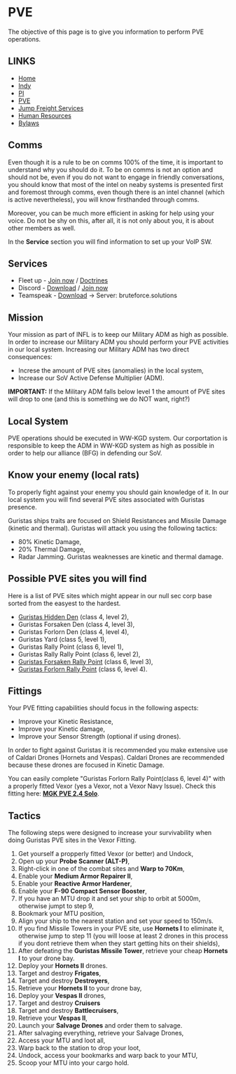 # PVE
The objective of this page is to give you information to perform PVE operations.

## LINKS
* [Home](README.md)
* [Indy](Indy.md)
* [PI](PI.md)
* [PVE](PVE.md)
* [Jump Freight Services](JumpFreight.md)
* [Human Resources](HumanResources.md)
* [Bylaws](Bylaws.md)

## Comms
Even though it is a rule to be on comms 100% of the time, it is important to understand why you should do it.
To be on comms is not an option and should not be, even if you do not want to engage in friendly conversations, you should know that most of the intel on neaby systems is presented first and foremost through comms, even though there is an intel channel (which is active nevertheless), you will know firsthanded through comms.

Moreover, you can be much more efficient in asking for help using your voice. Do not be shy on this, after all, it is not only about you, it is about other members as well.

In the **Service** section you will find information to set up your VoIP SW.

## Services
* Fleet up - [Join now](http://fleet-up.com/Group/Join/121BD84BC507BE535ADA71E8EAFA6D88) / [Doctrines](http://fleet-up.com/Doctrine/Index/49960)
* Discord - [Download](http://discordapp.com/) / [Join now](http://discord.gg/83Khnxq)
* Teamspeak - [Download](http://www.teamspeak3.com) -> Server: bruteforce.solutions


## Mission
Your mission as part of INFL is to keep our Military ADM as high as possible.
In order to increase our Military ADM you should perform your PVE activities in our local system.
Increasing our Military ADM has two direct consequences:
 - Increse the amount of PVE sites (anomalies) in the local system,
 - Increase our SoV Active Defense Multiplier (ADM).
 
**IMPORTANT:** If the Military ADM falls below level 1 the amount of PVE sites will drop to one (and this is something we do NOT want, right?)

## Local System
PVE operations should be executed in WW-KGD system.
Our corportation is responsible to keep the ADM in WW-KGD system as high as possible in order to help our alliance (BFG) in defending our SoV.

## Know your enemy (local rats)
To properly fight against your enemy you should gain knowledge of it. 
In our local system you will find several PVE sites associated with Guristas presence.

Guristas ships traits are focused on Shield Resistances and Missile Damage (kinetic and thermal).
Guristas will attack you using the following tactics:
 - 80% Kinetic Damage,
 - 20% Thermal Damage,
 - Radar Jamming.
Guristas weaknesses are kinetic and thermal damage.

## Possible PVE sites you will find
Here is a list of PVE sites which might appear in our null sec corp base sorted from the easyest to the hardest.
 - [Guristas Hidden Den](PVE/GuristasHiddenDen.md) (class 4, level 2),
 - Guristas Forsaken Den (class 4, level 3),
 - Guristas Forlorn Den (class 4, level 4),
 - Guristas Yard (class 5, level 1),
 - Guristas Rally Point (class 6, level 1),
 - Guristas Rally Rally Point (class 6, level 2),
 - [Guristas Forsaken Rally Point](PVE/GuristasForsakenRallyPoint.md) (class 6, level 3),
 - [Guristas Forlorn Rally Point](PVE/GuristasForlonRallyPoint.md) (class 6, level 4).
 
## Fittings
Your PVE fitting capabilities should focus in the following aspects:
 - Improve your Kinetic Resistance,
 - Improve your Kinetic damage,
 - Improve your Sensor Strength (optional if using drones).
  
 In order to fight against Guristas it is recommended you make extensive use of Caldari Drones (Hornets and Vespas).
 Caldari Drones are recommended because these drones are focused in Kinetic Damage.
 
 You can easily complete "Guristas Forlorn Rally Point(class 6, level 4)" with a properly fitted Vexor (yes a Vexor, not a Vexor Navy Issue).
 Check this fitting here: **[MGK PVE 2.4 Solo](https://fleet-up.com/Doctrine/Item/40479)**.
 
 ## Tactics
 The following steps were designed to increase your survivability when doing Guristas PVE sites in the Vexor Fitting.
 
 1. Get yourself a propperly fitted Vexor (or better) and Undock,
 2. Open up your **Probe Scanner (ALT-P)**,
 3. Right-click in one of the combat sites and **Warp to 70Km**,
 4. Enable your **Medium Armor Repairer II**,
 5. Enable your **Reactive Armor Hardener**,
 6. Enable your **F-90 Compact Sensor Booster**,
 7. If you have an MTU drop it and set your ship to orbit at 5000m, otherwise jumpt to step 9,
 8. Bookmark your MTU position,
 9. Align your ship to the nearest station and set your speed to 150m/s.
 10. If you find Missile Towers in your PVE site, use **Hornets I** to eliminate it, otherwise jump to step 11 (you will loose at least 2 drones in this process if you dont retrieve them when they start getting hits on their shields),
 11. After defeating the **Guristas Missile Tower**, retrieve your cheap **Hornets I** to your drone bay.
 12. Deploy your **Hornets II** drones.
 13. Target and destroy **Frigates**,
 14. Target and destroy **Destroyers**,
 15. Retrieve your **Hornets II** to your drone bay,
 16. Deploy your **Vespas II** drones,
 17. Target and destroy **Cruisers**
 18. Target and destroy **Battlecruisers**,
 19. Retrieve your **Vespas II**,
 20. Launch your **Salvage Drones** and order them to salvage.
 21. After salvaging everything, retrieve your Salvage Drones,
 22. Access your MTU and loot all,
 23. Warp back to the station to drop your loot,
 24. Undock, access your bookmarks and warp back to your MTU,
 25. Scoop your MTU into your cargo hold.
